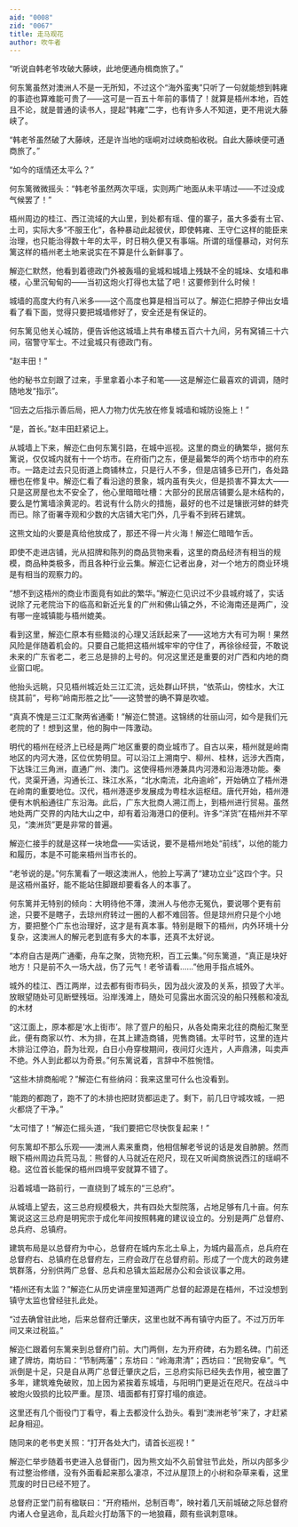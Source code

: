 ```yaml
---
aid: "0008"
zid: "0067"
title: 走马观花
author: 吹牛者
---
```


“听说自韩老爷攻破大藤峡，此地便通舟楫商旅了。”

何东篱虽然对澳洲人不是一无所知，不过这个“海外蛮夷”只听了一句就能想到韩雍的事迹也算难能可贵了――这可是一百五十年前的事情了！就算是梧州本地，百姓且不论，就是普通的读书人，提起“韩雍”二字，也有许多人不知道，更不用说大藤峡了。

“韩老爷虽然破了大藤峡，还是许当地的瑶峒对过峡商船收税。自此大藤峡便可通商旅了。”

“如今的瑶情还太平么？”

何东篱微微摇头：“韩老爷虽然两次平瑶，实则两广地面从未平靖过――不过没成气候罢了！”

梧州周边的桂江、西江流域的大山里，到处都有瑶、僮的寨子，虽大多委有土官、土司，实际大多“不服王化”，各种暴动此起彼伏，即使韩雍、王守仁这样的能臣来治理，也只能治得数十年的太平，时日稍久便又有事端。所谓的瑶僮暴动，对何东篱这样的梧州老土地来说实在不算是什么新鲜事了。

解迩仁默然，他看到着德政门外被轰塌的瓮城和城墙上残缺不全的城垛、女墙和串楼，心里沉甸甸的――当初这炮火打得也太猛了吧！这要修到什么时候！

城墙的高度大约有八米多――这个高度也算是相当可以了。解迩仁把脖子伸出女墙看了看下面，觉得只要把城墙修好了，安全还是有保证的。

何东篱见他关心城防，便告诉他这城墙上共有串楼五百六十九间，另有窝铺三十六间，宿警守军士。不过瓮城只有德政门有。

“赵丰田！”

他的秘书立刻跟了过来，手里拿着小本子和笔――这是解迩仁最喜欢的调调，随时随地发“指示”。

“回去之后指示善后局，把人力物力优先放在修复城墙和城防设施上！”

“是，首长。”赵丰田赶紧记上。

从城墙上下来，解迩仁由何东篱引路，在城中巡视。这里的商业的确繁华，据何东篱说，仅仅城内就有十一个坊市。在府衙门之东，便是最繁华的两个坊市中的府东市。一路走过去只见街道上商铺林立，只是行人不多，但是店铺多已开门，各处路栅也在修复中。解迩仁看了看沿途的景象，城内虽有失火，但是损害不算太大――只是这房屋也太不安全了，他心里暗暗吐槽：大部分的民居店铺要么是木结构的，要么是竹篱墙涂黄泥的。若说有什么防火的措施，最好的也不过是镶嵌河蚌的蚌壳而已。除了衙署寺观和少数的大店铺大宅门外，几乎看不到砖石建筑。

这熊文灿的火要是真给他放成了，那还不得一片火海！解迩仁暗暗乍舌。

即使不走进店铺，光从招牌和陈列的商品货物来看，这里的商品经济有相当的规模，商品种类极多，而且各种行业云集。解迩仁记者出身，对一个地方的商业环境是有相当的观察力的。

“想不到这梧州的商业市面竟有如此的繁华。”解迩仁见识过不少县城府城了，实话说除了元老院治下的临高和新近光复的广州和佛山镇之外，不论海南还是两广，没有哪一座城镇能与梧州媲美。

看到这里，解迩仁原本有些黯淡的心理又活跃起来了――这地方大有可为啊！果然风险是伴随着机会的。只要自己能把这梧州城牢牢的守住了，再徐徐经营，不敢说未来的广东省老二，老三总是排的上号的。何况这里还是重要的对广西和内地的商业窗口呢。

他抬头远眺，只见梧州城近处三江汇流，远处群山环拱，“依茶山，傍桂水，大江绕其前”，号称“岭南形胜之比”――这赞誉的确不算是吹嘘。

“真真不愧是三江汇聚两省通衢！”解迩仁赞道。这锦绣的壮丽山河，如今是我们元老院的了！想到这里，他的胸中一阵激动。

明代的梧州在经济上已经是两广地区重要的商业城市了。自古以来，梧州就是岭南地区的内河大港，区位优势明显。可以沿江上溯南宁、柳州、桂林，远涉大西南，下达珠江三角洲，直通广州、澳门。这使得梧州港兼具内河港和沿海港功能。秦代，灵渠开通，沟通长江、珠江水系，“北水南流，北舟逾岭”，开始确立了梧州港在岭南的重要地位。汉代，梧州港逐步发展成为粤桂水运枢纽。唐代开始，梧州港便有木帆船通往广东沿海。此后，广东大批商人溯江而上，到梧州进行贸易。虽然地处两广交界的内陆大山之中，却有着沿海港口的便利。许多“洋货”在梧州并不罕见，“澳洲货”更是非常的普遍。

解迩仁接手的就是这样一块地盘――实话说，要不是梧州地处“前线”，以他的能力和履历，本是不可能来梧州当市长的。

“老爷说的是。”何东篱看了一眼这澳洲人，他脸上写满了“建功立业”这四个字。只是这梧州虽好，能不能站住脚跟却要看各人的本事了。

何东篱并无特别的倾向：大明待他不薄，澳洲人与他亦无冤仇，要说哪个更有前途，只要不是瞎子，去琼州府转过一圈的人都不难回答。但是琼州府只是个小地方，要把整个广东也治理好，这才是有真本事。特别是眼下的梧州，内外环境十分复杂，这澳洲人的解元老到底有多大的本事，还真不太好说。

“本府自古是两广通衢，舟车之聚，货物充积，百工云集。”何东篱道，“真正是块好地方！只是前不久一场大战，伤了元气！老爷请看……”他用手指点城外。

城外的桂江、西江两岸，过去都有街市码头，因为战火波及的关系，损毁了大半。放眼望随处可见断壁残垣。沿岸浅滩上，随处可见露出水面沉没的船只残骸和凌乱的木材

“这江面上，原本都是‘水上街市’。除了疍户的船只，从各处南来北往的商船汇聚至此，便有商家以竹、木为排，在其上建造商铺，兜售商铺。太平时节，这里的连片木排沿江停泊，蔚为壮观，白日小舟穿梭期间，夜间灯火连片，人声鼎沸，叫卖声不绝。外人到此都以为奇景。”何东篱说着，言辞中不胜惋惜。

“这些木排商船呢？”解迩仁有些纳闷：我来这里可什么也没看到。

“能跑的都跑了，跑不了的木排也把财货都运走了。剩下，前几日守城攻城，一把火都烧了干净。”

“太可惜了！”解迩仁摇头道，“我们要把它尽快恢复起来！”

何东篱却不那么乐观――澳洲人素来重商，他相信解老爷说的话是发自肺腑。然而眼下梧州周边兵荒马乱：熊督的人马就近在咫尺，现在又听闻商旅说西江的瑶峒不稳。这位首长能保的梧州四境平安就算不错了。

沿着城墙一路前行，一直绕到了城东的“三总府”。

从城墙上望去，这三总府规模极大，共有四处大型院落，占地足够有几十亩。何东篱说这这三总府是明宪宗于成化年间按照韩雍的建议设立的。分别是两广总督府、总兵府、总镇府。

建筑布局是以总督府为中心，总督府在城内东北土阜上，为城内最高点，总兵府在总督府右、总镇府在总督府左，三府会政厅在总督府前。形成了一个庞大的政务建筑群落，分别供两广总督、总兵和总镇太监起居办公和会谈议事之用。

“梧州还有太监？”解迩仁从历史讲座里知道两广总督的起源是在梧州，不过没想到镇守太监也曾经驻扎此处。

“过去确曾驻此地，后来总督府迁肇庆，这里也就不再有镇守内臣了。不过万历年间又来过税监。”

解迩仁跟着何东篱来到总督府门前。大门两侧，左为开府碑，右为题名碑。门前还建了牌坊，南坊曰：“节制两藩”；东坊曰：“岭海肃清”；西坊曰：“民物安阜”。气派倒是十足，只是自从两广总督迁肇庆之后，三总府实际已经失去作用，被空置了多年，建筑难免破败，加上因为紧挨着东城墙，与阳明门更是近在咫尺。在战斗中被炮火毁损的比较严重。屋顶、墙面都有打穿打塌的痕迹。

这里还有几个衙役门丁看守，看上去都没什么劲头。看到“澳洲老爷”来了，才赶紧起身相迎。

随同来的老书吏关照：“打开各处大门，请首长巡视！”

解迩仁举步随着书吏进入总督衙门，因为熊文灿不久前曾驻节此处，所以内部多少有过整治修缮，没有外面看起来那么凄凉，不过从屋顶上的小树和杂草来看，这里荒废的时日已经不短了。

总督府正堂门前有楹联曰：“开府梧州，总制百粤”，映衬着几天前城破之际总督府内诸人仓皇逃命，乱兵趁火打劫落下的一地狼藉，颇有些讽刺意味。
